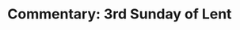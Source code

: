---
title: "Commentary: 3rd Sunday of Lent"
layout: reader
description: "Theme: The need for ongoing reform"
feature_image: posts/commentary-lent.webp
category: commentary
published: true
---